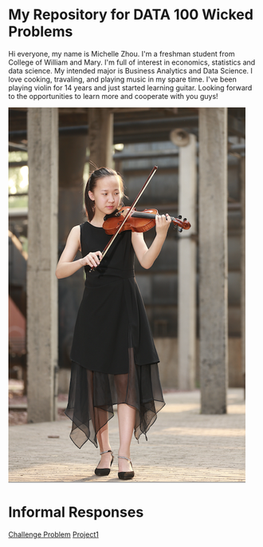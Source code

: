 # My Repository for DATA 100 Wicked Problems
Hi everyone, my name is Michelle Zhou. I'm a freshman student from College of William and Mary. I'm full of interest in economics, statistics and data science. My intended major is Business Analytics and Data Science. I love cooking, travaling, and playing music in my spare time. I've been playing violin for 14 years and just started learning guitar. Looking forward to the opportunities to learn more and cooperate with you guys!

![Photo](1.png)

# Informal Responses
[Challenge Problem](Challenge1.md)
[Project1](Project1.md)
